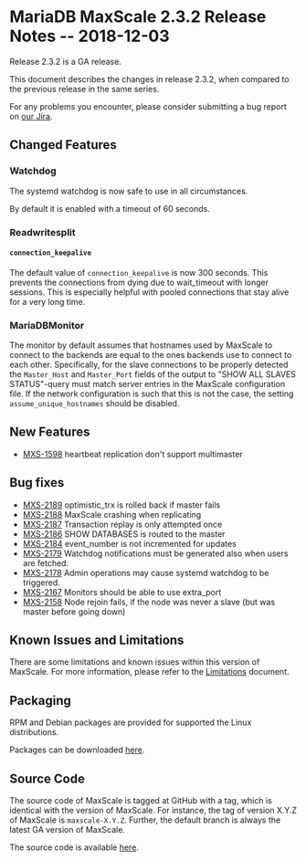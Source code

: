# MariaDB MaxScale 2.3.2 Release Notes -- 2018-12-03

Release 2.3.2 is a GA release.

This document describes the changes in release 2.3.2, when compared to the
previous release in the same series.

For any problems you encounter, please consider submitting a bug
report on [our Jira](https://jira.mariadb.org/projects/MXS).

## Changed Features

### Watchdog

The systemd watchdog is now safe to use in all circumstances.

By default it is enabled with a timeout of 60 seconds.

### Readwritesplit

#### `connection_keepalive`

The default value of `connection_keepalive` is now 300 seconds. This prevents
the connections from dying due to wait_timeout with longer sessions. This is
especially helpful with pooled connections that stay alive for a very long time.

### MariaDBMonitor

The monitor by default assumes that hostnames used by MaxScale to connect to the backends
are equal to the ones backends use to connect to each other. Specifically, for the slave
connections to be properly detected the `Master_Host` and `Master_Port` fields of the
output to "SHOW ALL SLAVES STATUS"-query must match server entries in the MaxScale
configuration file. If the network configuration is such that this is not the case, the
setting `assume_unique_hostnames` should be disabled.

## New Features

* [MXS-1598](https://jira.mariadb.org/browse/MXS-1598) heartbeat replication don't support multimaster

## Bug fixes

* [MXS-2189](https://jira.mariadb.org/browse/MXS-2189) optimistic_trx is rolled back if master fails
* [MXS-2188](https://jira.mariadb.org/browse/MXS-2188) MaxScale crashing when replicating
* [MXS-2187](https://jira.mariadb.org/browse/MXS-2187) Transaction replay is only attempted once
* [MXS-2186](https://jira.mariadb.org/browse/MXS-2186) SHOW DATABASES is routed to the master
* [MXS-2184](https://jira.mariadb.org/browse/MXS-2184) event_number is not incremented for updates
* [MXS-2179](https://jira.mariadb.org/browse/MXS-2179) Watchdog notifications must be generated also when users are fetched.
* [MXS-2178](https://jira.mariadb.org/browse/MXS-2178) Admin operations may cause systemd watchdog to be triggered.
* [MXS-2167](https://jira.mariadb.org/browse/MXS-2167) Monitors should be able to use extra_port
* [MXS-2158](https://jira.mariadb.org/browse/MXS-2158) Node rejoin fails, if the node was never a slave (but was master before going down)

## Known Issues and Limitations

There are some limitations and known issues within this version of MaxScale.
For more information, please refer to the [Limitations](../About/Limitations.md) document.

## Packaging

RPM and Debian packages are provided for supported the Linux distributions.

Packages can be downloaded [here](https://mariadb.com/downloads/mariadb-tx/maxscale).

## Source Code

The source code of MaxScale is tagged at GitHub with a tag, which is identical
with the version of MaxScale. For instance, the tag of version X.Y.Z of MaxScale
is `maxscale-X.Y.Z`. Further, the default branch is always the latest GA version
of MaxScale.

The source code is available [here](https://github.com/mariadb-corporation/MaxScale).

